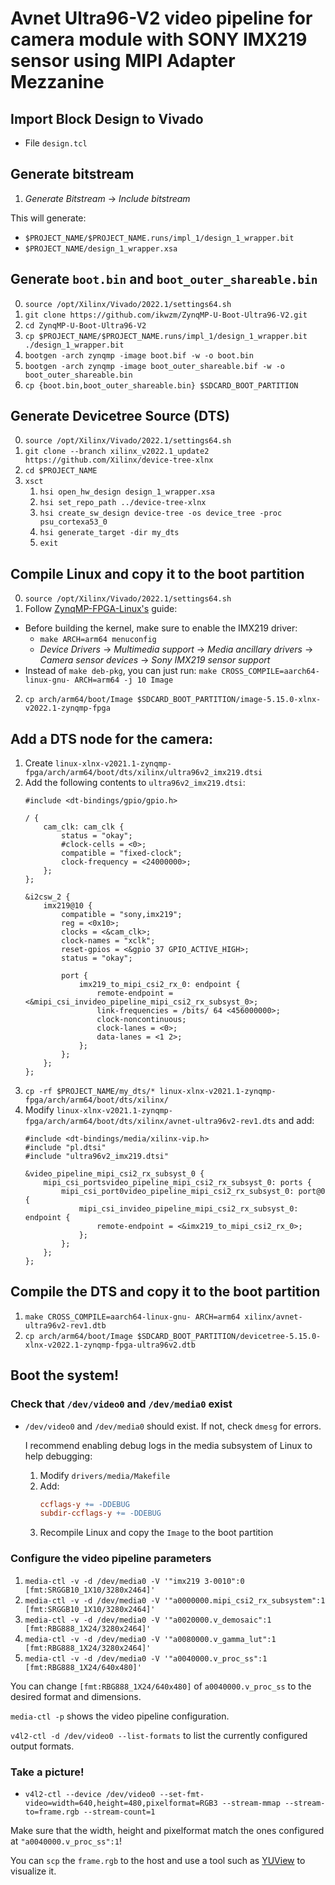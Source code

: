 # Avnet Ultra96-V2 video pipeline for camera module with SONY IMX219 sensor using MIPI Adapter Mezzanine

## Import Block Design to Vivado

* File `design.tcl`

## Generate bitstream

1. _Generate Bitstream_ → _Include bitstream_

This will generate:
* `$PROJECT_NAME/$PROJECT_NAME.runs/impl_1/design_1_wrapper.bit`
* `$PROJECT_NAME/design_1_wrapper.xsa`

## Generate `boot.bin` and `boot_outer_shareable.bin`

0. `source /opt/Xilinx/Vivado/2022.1/settings64.sh`
1. `git clone https://github.com/ikwzm/ZynqMP-U-Boot-Ultra96-V2.git`
2. `cd ZynqMP-U-Boot-Ultra96-V2`
3. `cp $PROJECT_NAME/$PROJECT_NAME.runs/impl_1/design_1_wrapper.bit ./design_1_wrapper.bit`
4. `bootgen -arch zynqmp -image boot.bif -w -o boot.bin`
5. `bootgen -arch zynqmp -image boot_outer_shareable.bif -w -o boot_outer_shareable.bin`
6. `cp {boot.bin,boot_outer_shareable.bin} $SDCARD_BOOT_PARTITION`

## Generate Devicetree Source (DTS)

0. `source /opt/Xilinx/Vivado/2022.1/settings64.sh`
1. `git clone --branch xilinx_v2022.1_update2 https://github.com/Xilinx/device-tree-xlnx`
2. `cd $PROJECT_NAME`
3. `xsct`
    1. `hsi open_hw_design design_1_wrapper.xsa`
    2. `hsi set_repo_path ../device-tree-xlnx`
    3. `hsi create_sw_design device-tree -os device_tree -proc psu_cortexa53_0`
    4. `hsi generate_target -dir my_dts`
    5. `exit`

## Compile Linux and copy it to the boot partition

0. `source /opt/Xilinx/Vivado/2022.1/settings64.sh`
1. Follow [ZynqMP-FPGA-Linux's](https://github.com/ikwzm/ZynqMP-FPGA-Linux/blob/master/doc/build/linux-xlnx-v2021.1-zynqmp-fpga.md) guide:
  * Before building the kernel, make sure to enable the IMX219 driver:
    * `make ARCH=arm64 menuconfig`
    * _Device Drivers_ → _Multimedia support_ → _Media ancillary drivers_ → _Camera sensor devices_ → _Sony IMX219 sensor support_
  * Instead of `make deb-pkg`, you can just run:
        ```
        make CROSS_COMPILE=aarch64-linux-gnu- ARCH=arm64 -j 10 Image
        ```
2. `cp arch/arm64/boot/Image $SDCARD_BOOT_PARTITION/image-5.15.0-xlnx-v2022.1-zynqmp-fpga`

## Add a DTS node for the camera:

1. Create `linux-xlnx-v2021.1-zynqmp-fpga/arch/arm64/boot/dts/xilinx/ultra96v2_imx219.dtsi`
2. Add the following contents to `ultra96v2_imx219.dtsi`:
    ```dts
    #include <dt-bindings/gpio/gpio.h>

    / {
    	cam_clk: cam_clk {
    		status = "okay";
    		#clock-cells = <0>;
    		compatible = "fixed-clock";
    		clock-frequency = <24000000>;
    	};
    };

    &i2csw_2 {
    	imx219@10 {
    		compatible = "sony,imx219";
    		reg = <0x10>;
    		clocks = <&cam_clk>;
    		clock-names = "xclk";
    		reset-gpios = <&gpio 37 GPIO_ACTIVE_HIGH>;
    		status = "okay";

    		port {
    			imx219_to_mipi_csi2_rx_0: endpoint {
    				remote-endpoint = <&mipi_csi_invideo_pipeline_mipi_csi2_rx_subsyst_0>;
    				link-frequencies = /bits/ 64 <456000000>;
    				clock-noncontinuous;
    				clock-lanes = <0>;
    				data-lanes = <1 2>;
    			};
    		};
    	};
    };
    ```
3. `cp -rf $PROJECT_NAME/my_dts/* linux-xlnx-v2021.1-zynqmp-fpga/arch/arm64/boot/dts/xilinx/`
4. Modify `linux-xlnx-v2021.1-zynqmp-fpga/arch/arm64/boot/dts/xilinx/avnet-ultra96v2-rev1.dts` and add:
    ```dts
    #include <dt-bindings/media/xilinx-vip.h>
    #include "pl.dtsi"
    #include "ultra96v2_imx219.dtsi"

    &video_pipeline_mipi_csi2_rx_subsyst_0 {
    	mipi_csi_portsvideo_pipeline_mipi_csi2_rx_subsyst_0: ports {
    		mipi_csi_port0video_pipeline_mipi_csi2_rx_subsyst_0: port@0 {
    			mipi_csi_invideo_pipeline_mipi_csi2_rx_subsyst_0: endpoint {
    				remote-endpoint = <&imx219_to_mipi_csi2_rx_0>;
    			};
    		};
    	};
    };
    ```

## Compile the DTS and copy it to the boot partition

1. `make CROSS_COMPILE=aarch64-linux-gnu- ARCH=arm64 xilinx/avnet-ultra96v2-rev1.dtb`
2. `cp arch/arm64/boot/Image $SDCARD_BOOT_PARTITION/devicetree-5.15.0-xlnx-v2022.1-zynqmp-fpga-ultra96v2.dtb`

## Boot the system!

### Check that `/dev/video0` and `/dev/media0` exist
- `/dev/video0` and `/dev/media0` should exist. If not, check `dmesg` for errors.

  I recommend enabling debug logs in the media subsystem of Linux to help debugging:
  1. Modify `drivers/media/Makefile`
  2. Add:
        ```Makefile
        ccflags-y += -DDEBUG
        subdir-ccflags-y += -DDEBUG
        ```
  3. Recompile Linux and copy the `Image` to the boot partition


### Configure the video pipeline parameters

1. `media-ctl -v -d /dev/media0 -V '"imx219 3-0010":0 [fmt:SRGGB10_1X10/3280x2464]'`
2. `media-ctl -v -d /dev/media0 -V '"a0000000.mipi_csi2_rx_subsystem":1 [fmt:SRGGB10_1X10/3280x2464]'`
3. `media-ctl -v -d /dev/media0 -V '"a0020000.v_demosaic":1 [fmt:RBG888_1X24/3280x2464]'`
4. `media-ctl -v -d /dev/media0 -V '"a0080000.v_gamma_lut":1 [fmt:RBG888_1X24/3280x2464]'`
5. `media-ctl -v -d /dev/media0 -V '"a0040000.v_proc_ss":1 [fmt:RBG888_1X24/640x480]'`

You can change `[fmt:RBG888_1X24/640x480]` of `a0040000.v_proc_ss` to the desired format and dimensions.

`media-ctl -p` shows the video pipeline configuration.

`v4l2-ctl -d /dev/video0 --list-formats` to list the currently configured output formats.


### Take a picture!

- `v4l2-ctl --device /dev/video0 --set-fmt-video=width=640,height=480,pixelformat=RGB3 --stream-mmap --stream-to=frame.rgb --stream-count=1`

Make sure that the width, height and pixelformat match the ones configured at `"a0040000.v_proc_ss":1`!

You can `scp` the `frame.rgb` to the host and use a tool such as [YUView](http://ient.github.io/YUView/) to visualize it.
